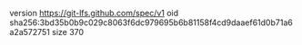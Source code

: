 version https://git-lfs.github.com/spec/v1
oid sha256:3bd35b0b9c029c8063f6dc979695b6b81158f4cd9daaef61d0b71a6a2a572751
size 370
